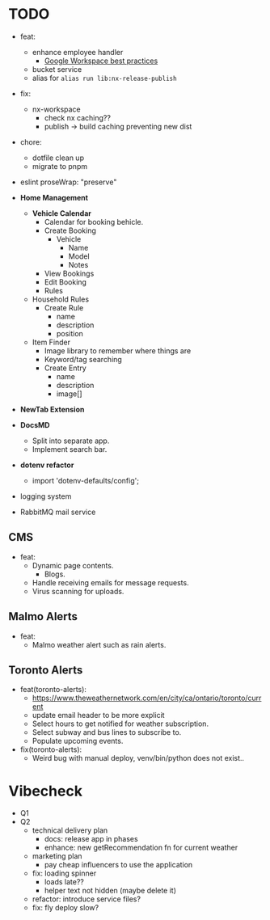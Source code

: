 # TODO

- feat:
  - enhance employee handler
    - [Google Workspace best practices](https://www.reddit.com/r/gsuite/comments/1ap8a9j/looking_for_google_workspace_best_practices_tips/)
  - bucket service
  - alias for `alias run lib:nx-release-publish`
- fix:
  - nx-workspace
    - check nx caching??
    - publish -> build caching preventing new dist
- chore:

  - dotfile clean up
  - migrate to pnpm

- eslint proseWrap: "preserve"
- **Home Management**

  - **Vehicle Calendar**
    - Calendar for booking behicle.
    - Create Booking
      - Vehicle
        - Name
        - Model
        - Notes
    - View Bookings
    - Edit Booking
    - Rules
  - Household Rules
    - Create Rule
      - name
      - description
      - position
  - Item Finder
    - Image library to remember where things are
    - Keyword/tag searching
    - Create Entry
      - name
      - description
      - image[]

- **NewTab Extension**
- **DocsMD**
  - Split into separate app.
  - Implement search bar.
- **dotenv refactor**
  - import 'dotenv-defaults/config';
- logging system
- RabbitMQ mail service

## CMS

- feat:
  - Dynamic page contents.
    - Blogs.
  - Handle receiving emails for message requests.
  - Virus scanning for uploads.

## Malmo Alerts

- feat:
  - Malmo weather alert such as rain alerts.

## Toronto Alerts

- feat(toronto-alerts):
  - https://www.theweathernetwork.com/en/city/ca/ontario/toronto/current
  - update email header to be more explicit
  - Select hours to get notified for weather subscription.
  - Select subway and bus lines to subscribe to.
  - Populate upcoming events.
- fix(toronto-alerts):
  - Weird bug with manual deploy, venv/bin/python does not exist..

# Vibecheck

- Q1
- Q2
  - technical delivery plan
    - docs: release app in phases
    - enhance: new getRecommendation fn for current weather
  - marketing plan
    - pay cheap influencers to use the application
  - fix: loading spinner
    - loads late??
    - helper text not hidden (maybe delete it)
  - refactor: introduce service files?
  - fix: fly deploy slow?
